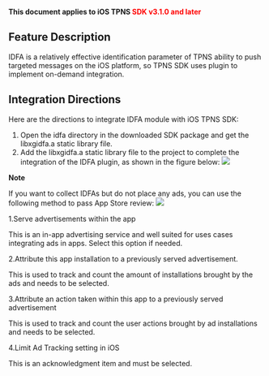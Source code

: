 ﻿**This document applies to iOS TPNS <font color="#FF0000">SDK v3.1.0 and later</font>**

## Feature Description
IDFA is a relatively effective identification parameter of TPNS ability to push targeted messages on the iOS platform, so TPNS SDK uses plugin to implement on-demand integration.

## Integration Directions

Here are the directions to integrate IDFA module with iOS TPNS SDK:
1. Open the idfa directory in the downloaded SDK package and get the libxgidfa.a static library file.
2. Add the libxgidfa.a static library file to the project to complete the integration of the IDFA plugin, as shown in the figure below:
![](/assets/xgidfa.png)

**Note**

If you want to collect IDFAs but do not place any ads, you can use the following method to pass App Store review:
![](http://docs.developer.qq.com/mta/assets/用户画像.png)

1.Serve advertisements within the app

This is an in-app advertising service and well suited for uses cases integrating ads in apps. Select this option if needed.

2.Attribute this app installation to a previously served advertisement.

This is used to track and count the amount of installations brought by the ads and needs to be selected.

3.Attribute an action taken within this app to a previously served advertisement

This is used to track and count the user actions brought by ad installations and needs to be selected.

4.Limit Ad Tracking setting in iOS

This is an acknowledgment item and must be selected.






